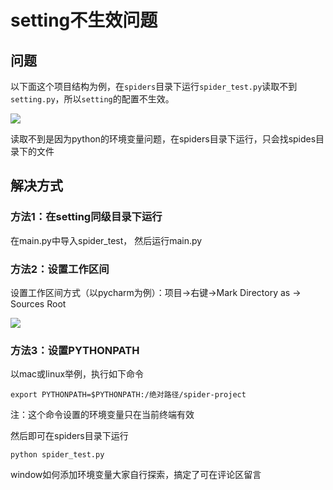 # setting不生效问题

## 问题

以下面这个项目结构为例，在`spiders`目录下运行`spider_test.py`读取不到`setting.py`，所以`setting`的配置不生效。

![](http://markdown-media.oss-cn-beijing.aliyuncs.com/2022/11/01/16672715088563.jpg)

读取不到是因为python的环境变量问题，在spiders目录下运行，只会找spides目录下的文件

## 解决方式

### 方法1：在setting同级目录下运行

在main.py中导入spider_test， 然后运行main.py

### 方法2：设置工作区间

设置工作区间方式（以pycharm为例）：项目->右键->Mark Directory as -> Sources Root

![](http://markdown-media.oss-cn-beijing.aliyuncs.com/2022/11/01/16672717483410.jpg)

### 方法3：设置PYTHONPATH

以mac或linux举例，执行如下命令

```shell
export PYTHONPATH=$PYTHONPATH:/绝对路径/spider-project
```
注：这个命令设置的环境变量只在当前终端有效

然后即可在spiders目录下运行

```shell
python spider_test.py
```

window如何添加环境变量大家自行探索，搞定了可在评论区留言